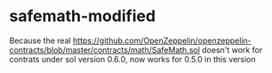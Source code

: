 # safemath-modified


Because the real https://github.com/OpenZeppelin/openzeppelin-contracts/blob/master/contracts/math/SafeMath.sol doesn't work for contrats under sol version 0.6.0, now works for 0.5.0 in this version
